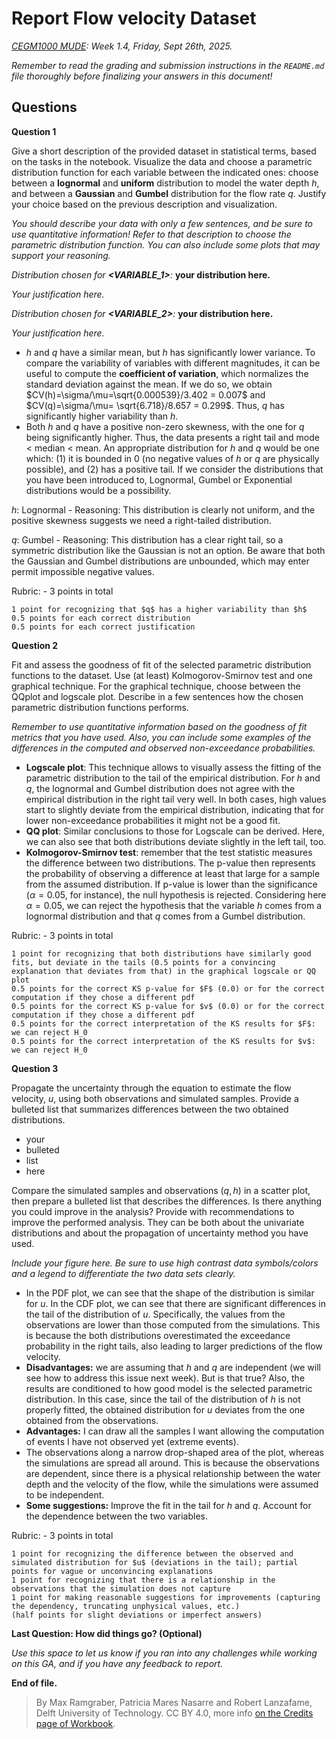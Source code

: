 # Report Flow velocity Dataset

*[CEGM1000 MUDE](http://mude.citg.tudelft.nl/): Week 1.4, Friday, Sept 26th, 2025.*

_Remember to read the grading and submission instructions in the `README.md` file thoroughly before finalizing your answers in this document!_

## Questions

**Question 1**

Give a short description of the provided dataset in statistical terms, based on the tasks in the notebook. Visualize the data and choose a parametric distribution function for each variable between the indicated ones: choose between a **lognormal** and **uniform** distribution to model the water depth $h$, and between a **Gaussian** and **Gumbel** distribution for the flow rate $q$. Justify your choice based on the previous description and visualization. 

_You should describe your data with only a few sentences, and be sure to use quantitative information! Refer to that description to choose the parametric distribution function. You can also include some plots that may support your reasoning._

_Distribution chosen for **<VARIABLE_1>**:_ **your distribution here.**

_Your justification here._

_Distribution chosen for **<VARIABLE_2>**:_ **your distribution here.**

_Your justification here._


- $h$ and $q$ have a similar mean, but $h$ has significantly lower variance. To compare the variability of variables with different magnitudes, it can be useful to compute the <b>coefficient of variation</b>, which normalizes the standard deviation against the mean. If we do so, we obtain $CV(h)=\sigma/\mu=\sqrt{0.000539}/3.402 = 0.007$ and $CV(q)=\sigma/\mu= \sqrt{6.718}/8.657 = 0.299$. Thus, $q$ has significantly higher variability than $h$.
- Both $h$ and $q$ have a positive non-zero skewness, with the one for $q$ being significantly higher. Thus, the data presents a right tail and mode < median < mean. An appropriate distribution for $h$ and $q$ would be one which: (1) it is bounded in 0 (no negative values of $h$ or $q$ are physically possible), and (2) has a positive tail. If we consider the distributions that you have been introduced to, Lognormal, Gumbel or Exponential distributions would be a possibility.

$h$: Lognormal - Reasoning: This distribution is clearly not uniform, and the positive skewness suggests we need a right-tailed distribution.

$q$: Gumbel - Reasoning: This distribution has a clear right tail, so a symmetric distribution like the Gaussian is not an option. Be aware that both the Gaussian and Gumbel distributions are unbounded, which may enter permit impossible negative values.



Rubric: - 3 points in total

    1 point for recognizing that $q$ has a higher variability than $h$
    0.5 points for each correct distribution
    0.5 points for each correct justification


**Question 2**

Fit and assess the goodness of fit of the selected parametric distribution functions to the dataset. Use (at least) Kolmogorov-Smirnov test and one graphical technique. For the graphical technique, choose between the QQplot and logscale plot. Describe in a few sentences how the chosen parametric distribution functions performs.

_Remember to use quantitative information based on the goodness of fit metrics that you have used. Also, you can include some examples of the differences in the computed and observed non-exceedance probabilities._


- <b>Logscale plot</b>: This technique allows to visually assess the fitting of the parametric distribution to the tail of the empirical distribution. For $h$ and $q$, the lognormal and Gumbel distribution does not agree with the empirical distribution in the right tail very well. In both cases, high values start to slightly deviate from the empirical distribution, indicating that for lower non-exceedance probabilities it might not be a good fit. </li>
- <b>QQ plot</b>: Similar conclusions to those for Logscale can be derived. Here, we can also see that both distributions deviate slightly in the left tail, too.
- <b>Kolmogorov-Smirnov test</b>: remember that the test statistic measures the difference between two distributions. The p-value then represents the probability of observing a difference at least that large for a sample from the assumed distribution. If p-value is lower than the significance ($\alpha=0.05$, for instance), the null hypothesis is rejected. Considering here $\alpha=0.05$, we can reject the hypothesis that the variable $h$ comes from a lognormal distribution and that $q$ comes from a Gumbel distribution.



Rubric: - 3 points in total

    1 point for recognizing that both distributions have similarly good fits, but deviate in the tails (0.5 points for a convincing explanation that deviates from that) in the graphical logscale or QQ plot
    0.5 points for the correct KS p-value for $F$ (0.0) or for the correct computation if they chose a different pdf 
    0.5 points for the correct KS p-value for $v$ (0.0) or for the correct computation if they chose a different pdf
    0.5 points for the correct interpretation of the KS results for $F$: we can reject H_0
    0.5 points for the correct interpretation of the KS results for $v$: we can reject H_0
 

**Question 3**

Propagate the uncertainty through the equation to estimate the flow velocity, $u$, using both observations and simulated samples. Provide a bulleted list that summarizes differences between the two obtained distributions.

- your
- bulleted
- list
- here

Compare the simulated samples and observations $(q,h)$ in a scatter plot, then prepare a bulleted list that describes the differences. Is there anything you could improve in the analysis? Provide with recommendations to improve the performed analysis. They can be both about the univariate distributions and about the propagation of uncertainty method you have used.

_Include your figure here. Be sure to use high contrast data symbols/colors and a legend to differentiate the two data sets clearly._


- In the PDF plot, we can see that the shape of the distribution is similar for $u$. In the CDF plot, we can see that there are significant differences in the tail of the distribution of $u$. Specifically, the values from the observations are lower than those computed from the simulations. This is because the both distributions overestimated the exceedance probability in the right tails, also leading to larger predictions of the flow velocity.
- <b>Disadvantages:</b> we are assuming that $h$ and $q$ are independent (we will see how to address this issue next week). But is that true? Also, the results are conditioned to how good model is the selected parametric distribution. In this case, since the tail of the distribution of $h$ is not properly fitted, the obtained distribution for $u$ deviates from the one obtained from the observations.
- <b>Advantages:</b> I can draw all the samples I want allowing the computation of events I have not observed yet (extreme events).
- The observations along a narrow drop-shaped area of the plot, whereas the simulations are spread all around. This is because the observations are dependent, since there is a physical relationship between the water depth and the velocity of the flow, while the simulations were assumed to be independent.
- <b>Some suggestions:</b> Improve the fit in the tail for $h$ and $q$. Account for the dependence between the two variables.



Rubric: - 3 points in total

    1 point for recognizing the difference between the observed and simulated distribution for $u$ (deviations in the tail); partial points for vague or unconvincing explanations
    1 point for recognizing that there is a relationship in the observations that the simulation does not capture
    1 point for making reasonable suggestions for improvements (capturing the dependency, truncating unphysical values, etc.)
    (half points for slight deviations or imperfect answers)
 
**Last Question: How did things go? (Optional)**

_Use this space to let us know if you ran into any challenges while working on this GA, and if you have any feedback to report._

**End of file.**

> By Max Ramgraber, Patricia Mares Nasarre and Robert Lanzafame, Delft University of Technology. CC BY 4.0, more info [on the Credits page of Workbook](https://mude.citg.tudelft.nl/workbook-2025/credits.html).
